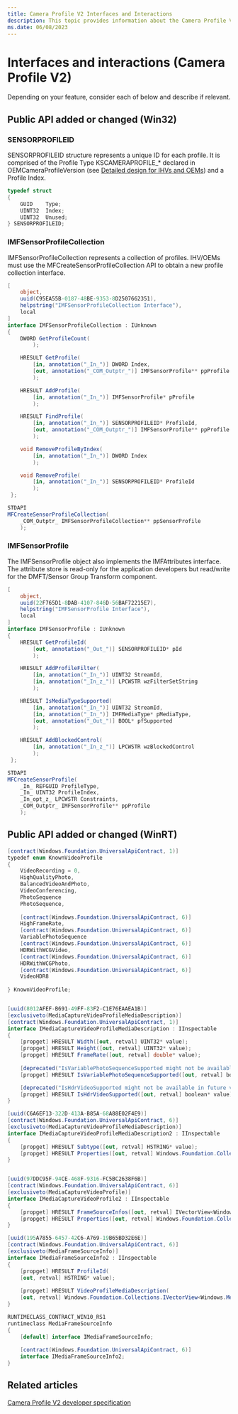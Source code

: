 ```yaml
---
title: Camera Profile V2 Interfaces and Interactions
description: This topic provides information about the Camera Profile V2 interfaces and interactions.
ms.date: 06/08/2023
---
```


# Interfaces and interactions (Camera Profile V2)

Depending on your feature, consider each of below and describe if relevant.

## Public API added or changed (Win32)

### SENSORPROFILEID

SENSORPROFILEID structure represents a unique ID for each profile. It is comprised of the Profile Type KSCAMERAPROFILE\_\* declared in OEMCameraProfileVersion (see [Detailed design for IHVs and OEMs](camera-profile-v2-detailed-design-for-ihvs-and-oems.md)) and a Profile Index.

```cpp
typedef struct
{
    GUID    Type;
    UINT32  Index;
    UINT32  Unused;
} SENSORPROFILEID;

```

### IMFSensorProfileCollection

IMFSensorProfileCollection represents a collection of profiles. IHV/OEMs must use the MFCreateSensorProfileCollection API to obtain a new profile collection interface.

```cs
[
    object,
    uuid(C95EA55B-0187-48BE-9353-8D2507662351),
    helpstring("IMFSensorProfileCollection Interface"),
    local
]
interface IMFSensorProfileCollection : IUnknown
{
    DWORD GetProfileCount(
        );

    HRESULT GetProfile(
        [in, annotation("_In_")] DWORD Index,
        [out, annotation("_COM_Outptr_")] IMFSensorProfile** ppProfile
        );

    HRESULT AddProfile(
        [in, annotation("_In_")] IMFSensorProfile* pProfile
        );

    HRESULT FindProfile(
        [in, annotation("_In_")] SENSORPROFILEID* ProfileId, 
        [out, annotation("_COM_Outptr_")] IMFSensorProfile** ppProfile
        );

    void RemoveProfileByIndex(
        [in, annotation("_In_")] DWORD Index
        );

    void RemoveProfile(
        [in, annotation("_In_")] SENSORPROFILEID* ProfileId
        );
 };

STDAPI
MFCreateSensorProfileCollection(
    _COM_Outptr_ IMFSensorProfileCollection** ppSensorProfile
    );
```

### IMFSensorProfile

The IMFSensorProfile object also implements the IMFAttributes interface. The attribute store is read-only for the application developers but read/write for the DMFT/Sensor Group Transform component.

```cs
[
    object,
    uuid(22F765D1-8DAB-4107-846D-56BAF72215E7),
    helpstring("IMFSensorProfile Interface"),
    local
]
interface IMFSensorProfile : IUnknown
{
    HRESULT GetProfileId(
        [out, annotation("_Out_")] SENSORPROFILEID* pId
        );

    HRESULT AddProfileFilter(
        [in, annotation("_In_")] UINT32 StreamId, 
        [in, annotation("_In_z_")] LPCWSTR wzFilterSetString
        );

    HRESULT IsMediaTypeSupported(
        [in, annotation("_In_")] UINT32 StreamId, 
        [in, annotation("_In_")] IMFMediaType* pMediaType, 
        [out, annotation("_Out_")] BOOL* pfSupported
        );

    HRESULT AddBlockedControl(
        [in, annotation("_In_z_")] LPCWSTR wzBlockedControl
        );
 };

STDAPI
MFCreateSensorProfile(
    _In_ REFGUID ProfileType,
    _In_ UINT32 ProfileIndex,
    _In_opt_z_ LPCWSTR Constraints,
    _COM_Outptr_ IMFSensorProfile** ppProfile
    );

```

## Public API added or changed (WinRT)

```cs
[contract(Windows.Foundation.UniversalApiContract, 1)]
typedef enum KnownVideoProfile
{
    VideoRecording = 0,
    HighQualityPhoto,
    BalancedVideoAndPhoto,
    VideoConferencing,
    PhotoSequence
    PhotoSequence,
    
    [contract(Windows.Foundation.UniversalApiContract, 6)]
    HighFrameRate,
    [contract(Windows.Foundation.UniversalApiContract, 6)]
    VariablePhotoSequence
    [contract(Windows.Foundation.UniversalApiContract, 6)]
    HDRWithWCGVideo,
    [contract(Windows.Foundation.UniversalApiContract, 6)]
    HDRWithWCGPhoto,
    [contract(Windows.Foundation.UniversalApiContract, 6)]
    VideoHDR8
    
} KnownVideoProfile;


[uuid(8012AFEF-B691-49FF-83F2-C1E76EAAEA1B)]
[exclusiveto(MediaCaptureVideoProfileMediaDescription)]
[contract(Windows.Foundation.UniversalApiContract, 1)]
interface IMediaCaptureVideoProfileMediaDescription : IInspectable
{
    [propget] HRESULT Width([out, retval] UINT32* value);
    [propget] HRESULT Height([out, retval] UINT32* value);
    [propget] HRESULT FrameRate([out, retval] double* value);
    
    [deprecated("IsVariablePhotoSequenceSupported might not be available in future versions of Windows. Starting with Windows RS4", deprecate, Windows.Foundation.UniversalApiContract, 6)]
    [propget] HRESULT IsVariablePhotoSequenceSupported([out, retval] boolean* value);

    [deprecated("IsHdrVideoSupported might not be available in future versions of Windows. Starting with Windows RS4", deprecate, Windows.Foundation.UniversalApiContract, 6)]
    [propget] HRESULT IsHdrVideoSupported([out, retval] boolean* value);
}

[uuid(C6A6EF13-322D-413A-B85A-68A88E02F4E9)]
[contract(Windows.Foundation.UniversalApiContract, 6)]
[exclusiveto(MediaCaptureVideoProfileMediaDescription)]
interface IMediaCaptureVideoProfileMediaDescription2 : IInspectable
{
    [propget] HRESULT Subtype([out, retval] HSTRING* value);
    [propget] HRESULT Properties([out, retval] Windows.Foundation.Collections.IMapView<GUID, IInspectable*>** value);
}


[uuid(97DDC95F-94CE-468F-9316-FC5BC2638F6B)]
[contract(Windows.Foundation.UniversalApiContract, 6)]
[exclusiveto(MediaCaptureVideoProfile)]
interface IMediaCaptureVideoProfile2 : IInspectable
{
    [propget] HRESULT FrameSourceInfos([out, retval] IVectorView<Windows.Media.Capture.Frames.MediaFrameSourceInfo*>** value);
    [propget] HRESULT Properties([out, retval] Windows.Foundation.Collections.IMapView<GUID, IInspectable*>** value);
}

[uuid(195A7855-6457-42C6-A769-19B65BD32E6E)]
[contract(Windows.Foundation.UniversalApiContract, 6)]
[exclusiveto(MediaFrameSourceInfo)]
interface IMediaFrameSourceInfo2 : IInspectable
{
    [propget] HRESULT ProfileId(
    [out, retval] HSTRING* value);
    
    [propget] HRESULT VideoProfileMediaDescription(
    [out, retval] Windows.Foundation.Collections.IVectorView<Windows.Media.Capture.MediaCaptureVideoProfileMediaDescription*>** value);
}

RUNTIMECLASS_CONTRACT_WIN10_RS1
runtimeclass MediaFrameSourceInfo
{
    [default] interface IMediaFrameSourceInfo;
    
    [contract(Windows.Foundation.UniversalApiContract, 6)]
    interface IMediaFrameSourceInfo2;
}

```

## Related articles

[Camera Profile V2 developer specification](camera-profile-v2-specification.md)
